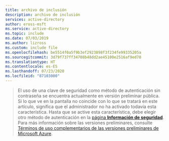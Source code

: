 ```yaml
---
title: archivo de inclusión
description: archivo de inclusión
services: active-directory
author: eross-msft
ms.service: active-directory
ms.topic: include
ms.date: 07/03/2019
ms.author: lizross
ms.custom: include file
ms.openlocfilehash: be5514f0a5f9b3ef2923898f3f234fe99335205a
ms.sourcegitcommit: 3d79f737ff34708b48dd2ae45100e2516af9ed78
ms.translationtype: HT
ms.contentlocale: es-ES
ms.lasthandoff: 07/23/2020
ms.locfileid: "87103000"
---
```

> El uso de una clave de seguridad como método de autenticación sin contraseña se encuentra actualmente en versión preliminar pública. Si lo que ve en la pantalla no coincide con lo que se tratará en este artículo, significa que el administrador no ha activado todavía esta característica. Hasta que se active esta característica, debe elegir otro método de autenticación en la [página **Información de seguridad**](https://docs.microsoft.com/azure/active-directory/user-help/user-help-security-info-overview). Para más información sobre las versiones preliminares, consulte [Términos de uso complementarios de las versiones preliminares de Microsoft Azure](https://azure.microsoft.com/support/legal/preview-supplemental-terms/).
